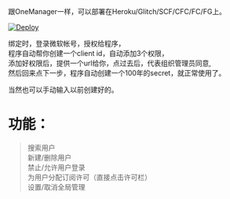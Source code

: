 跟OneManager一样，可以部署在Heroku/Glitch/SCF/CFC/FC/FG上。

[![Deploy](https://www.herokucdn.com/deploy/button.svg)](https://heroku.com/deploy?template=https://github.com/qkqpttgf/OfficeAdmin)

绑定时，登录微软帐号，授权给程序，  
程序自动帮你创建一个client id，自动添加3个权限，  
添加好权限后，提供一个url给你，点过去后，代表组织管理员同意,  
然后回来点下一步，程序自动创建一个100年的secret，就正常使用了。  

当然也可以手动输入以前创建好的。

# 功能：  
> 搜索用户  
> 新建/删除用户  
> 禁止/允许用户登录  
> 为用户分配订阅许可（直接点击许可栏）  
> 设置/取消全局管理  
